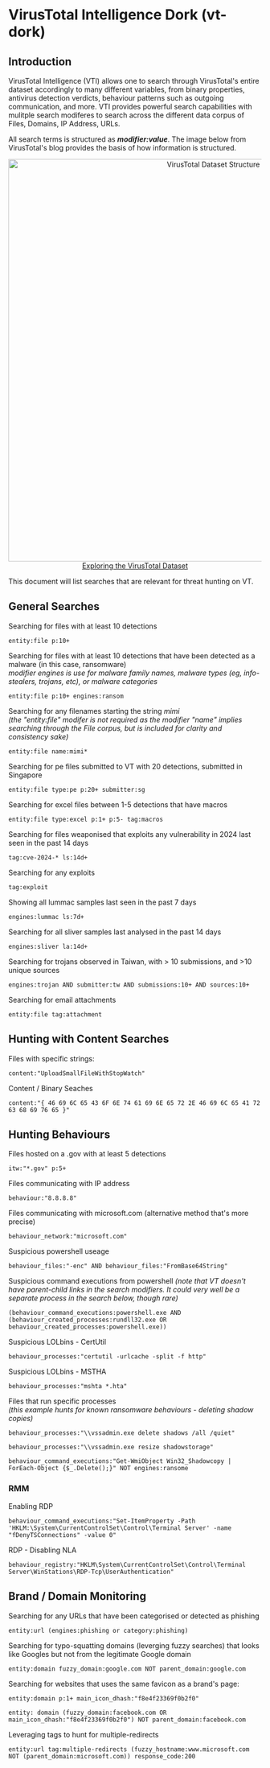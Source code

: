 # VirusTotal Intelligence Dork (vt-dork)

## Introduction

VirusTotal Intelligence (VTI) allows one to search through VirusTotal's entire dataset accordingly to many different variables, from binary properties, antivirus detection verdicts, behaviour patterns such as outgoing communication, and more. 
VTI provides powerful search capabilities with mulitple search modiferes to search across the different data corpus of Files, Domains, IP Address, URLs. <br>

All search terms is structured as ***modifier:value***.
The image below from VirusTotal's blog provides the basis of how information is structured. 

<p align="center">
  <img src="https://lh7-rt.googleusercontent.com/docsz/AD_4nXdJ1cLcETZLA8AQG4szbnYyDQdEk3zn9PTtfcf7pwun5Kf-pAhYxQPH5Rf02WL8rxGBklRa7uyCo04VctDMuGTeku6k_yLvna6MiDfpsyuUEveCg50ppeUzElUz4ZWSLR6l6p6uvrzRVR3aezkSAiDDNFU?key=fmyi2KLpW11xkeIveMXX7Q" width="800" alt="VirusTotal Dataset Structure"> <br>
<a href="https://blog.virustotal.com/2024/08/VT-S1-EffectiveResearch.html">Exploring the VirusTotal Dataset</a>
</p>

This document will list searches that are relevant for threat hunting on VT.  

## General Searches

Searching for files with at least 10 detections
```
entity:file p:10+
```

Searching for files with at least 10 detections that have been detected as a malware (in this case, ransomware) <br>
_modifier engines is use for malware family names, malware types (eg, info-stealers, trojans, etc), or malware categories_
```
entity:file p:10+ engines:ransom
```

Searching for any filenames starting the string _mimi_ <br>
_(the "entity:file" modifer is not required as the modifier "name" implies searching through the File corpus, but is included for clarity and consistency sake)_

```
entity:file name:mimi* 
```

Searching for pe files submitted to VT with 20 detections, submitted in Singapore
```
entity:file type:pe p:20+ submitter:sg
```

Searching for excel files between 1-5 detections that have macros
```
entity:file type:excel p:1+ p:5- tag:macros
```

Searching for files weaponised that exploits any vulnerability in 2024 last seen in the past 14 days
```
tag:cve-2024-* ls:14d+ 
```

Searching for any exploits
```
tag:exploit
```

Showing all lummac samples last seen in the past 7 days
```
engines:lummac ls:7d+
```

Searching for all sliver samples last analysed in the past 14 days
```
engines:sliver la:14d+
```

Searching for trojans observed in Taiwan, with > 10 submissions, and >10 unique sources
```
engines:trojan AND submitter:tw AND submissions:10+ AND sources:10+
```

Searching for email attachments
```
entity:file tag:attachment
```

## Hunting with Content Searches 

Files with specific strings: 
```
content:"UploadSmallFileWithStopWatch"
```

Content / Binary Seaches
```
content:"{ 46 69 6C 65 43 6F 6E 74 61 69 6E 65 72 2E 46 69 6C 65 41 72 63 68 69 76 65 }"
```

## Hunting Behaviours

Files hosted on a .gov with at least 5 detections
```
itw:"*.gov" p:5+
```

Files communicating with IP address
```
behaviour:"8.8.8.8"
```

Files communicating with microsoft.com (alternative method that's more precise)
```
behaviour_network:"microsoft.com"
```

Suspicious powershell useage <br>
```
behaviour_files:"-enc" AND behaviour_files:"FromBase64String"
```

Suspicious command executions from powershell
_(note that VT doesn't have parent-child links in the search modifiers. It could very well be a separate process in the search below, though rare)_
```
(behaviour_command_executions:powershell.exe AND (behaviour_created_processes:rundll32.exe OR behaviour_created_processes:powershell.exe))
```

Suspicious LOLbins - CertUtil
```
behaviour_processes:"certutil -urlcache -split -f http"
```

Suspicious LOLbins - MSTHA
```
behaviour_processes:"mshta *.hta"
```

Files that run specific processes <br>
_(this example hunts for known ransomware behaviours - deleting shadow copies)_
```
behaviour_processes:"\\vssadmin.exe delete shadows /all /quiet"

behaviour_processes:"\\vssadmin.exe resize shadowstorage"

behaviour_command_executions:"Get-WmiObject Win32_Shadowcopy | ForEach-Object {$_.Delete();}" NOT engines:ransome
```

### RMM

Enabling RDP
```
behaviour_command_executions:"Set-ItemProperty -Path 'HKLM:\System\CurrentControlSet\Control\Terminal Server' -name "fDenyTSConnections" -value 0"
```

RDP - Disabling NLA
```
behaviour_registry:"HKLM\System\CurrentControlSet\Control\Terminal Server\WinStations\RDP-Tcp\UserAuthentication"
```

## Brand / Domain Monitoring

Searching for any URLs that have been categorised or detected as phishing
```
entity:url (engines:phishing or category:phishing)
```

Searching for typo-squatting domains (leverging fuzzy searches) that looks like Googles but not from the legitimate Google domain
```
entity:domain fuzzy_domain:google.com NOT parent_domain:google.com
```

Searching for websites that uses the same favicon as a brand's page:
```
entity:domain p:1+ main_icon_dhash:"f8e4f23369f0b2f0"

entity: domain (fuzzy_domain:facebook.com OR main_icon_dhash:"f8e4f23369f0b2f0") NOT parent_domain:facebook.com 
```

Leveraging tags to hunt for multiple-redirects
```
entity:url tag:multiple-redirects (fuzzy_hostname:www.microsoft.com NOT (parent_domain:microsoft.com)) response_code:200
```